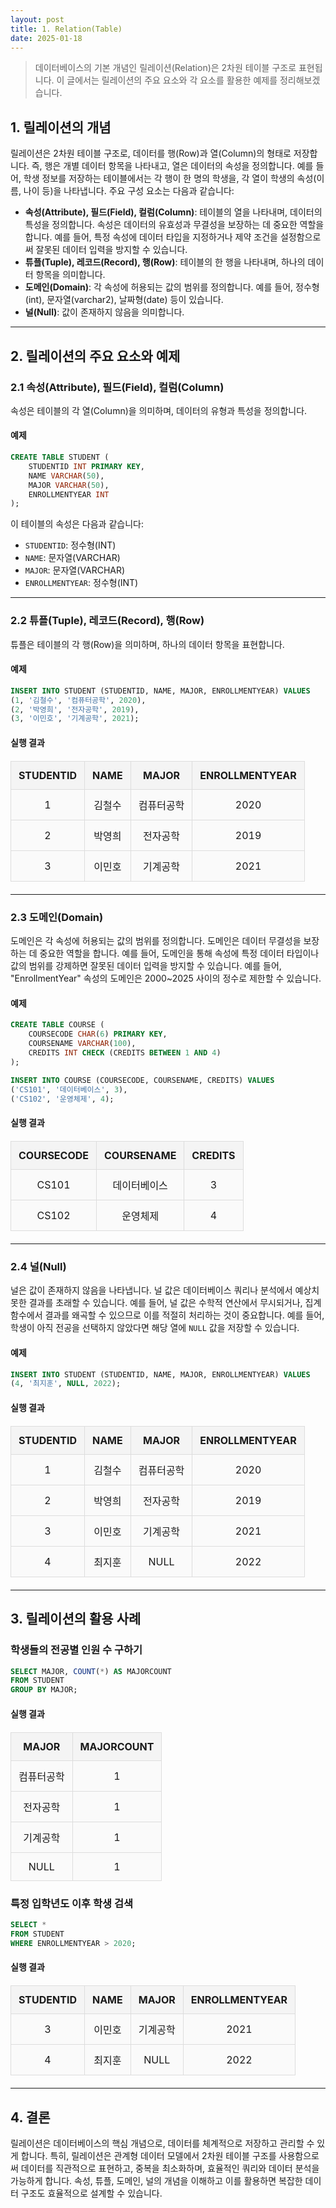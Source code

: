 ```yaml
---
layout: post
title: 1. Relation(Table)
date: 2025-01-18
---
```


> 데이터베이스의 기본 개념인 릴레이션(Relation)은 2차원 테이블 구조로 표현됩니다. 이 글에서는 릴레이션의 주요 요소와 각 요소를 활용한 예제를 정리해보겠습니다.

## 1. 릴레이션의 개념

릴레이션은 2차원 테이블 구조로, 데이터를 행(Row)과 열(Column)의 형태로 저장합니다. 즉, 행은 개별 데이터 항목을 나타내고, 열은 데이터의 속성을 정의합니다. 예를 들어, 학생 정보를 저장하는 테이블에서는 각 행이 한 명의 학생을, 각 열이 학생의 속성(이름, 나이 등)을 나타냅니다. 주요 구성 요소는 다음과 같습니다:

- **속성(Attribute), 필드(Field), 컬럼(Column)**: 테이블의 열을 나타내며, 데이터의 특성을 정의합니다. 속성은 데이터의 유효성과 무결성을 보장하는 데 중요한 역할을 합니다. 예를 들어, 특정 속성에 데이터 타입을 지정하거나 제약 조건을 설정함으로써 잘못된 데이터 입력을 방지할 수 있습니다.
- **튜플(Tuple), 레코드(Record), 행(Row)**: 테이블의 한 행을 나타내며, 하나의 데이터 항목을 의미합니다.
- **도메인(Domain)**: 각 속성에 허용되는 값의 범위를 정의합니다. 예를 들어, 정수형(int), 문자열(varchar2), 날짜형(date) 등이 있습니다.
- **널(Null)**: 값이 존재하지 않음을 의미합니다.

---

## 2. 릴레이션의 주요 요소와 예제

### 2.1 속성(Attribute), 필드(Field), 컬럼(Column)

속성은 테이블의 각 열(Column)을 의미하며, 데이터의 유형과 특성을 정의합니다.

#### 예제
```sql
CREATE TABLE STUDENT (
    STUDENTID INT PRIMARY KEY,
    NAME VARCHAR(50),
    MAJOR VARCHAR(50),
    ENROLLMENTYEAR INT
);
```

이 테이블의 속성은 다음과 같습니다:
- ```STUDENTID```: 정수형(INT)
- ```NAME```: 문자열(VARCHAR)
- ```MAJOR```: 문자열(VARCHAR)
- ```ENROLLMENTYEAR```: 정수형(INT)

---

### 2.2 튜플(Tuple), 레코드(Record), 행(Row)

튜플은 테이블의 각 행(Row)을 의미하며, 하나의 데이터 항목을 표현합니다.

#### 예제
```sql
INSERT INTO STUDENT (STUDENTID, NAME, MAJOR, ENROLLMENTYEAR) VALUES
(1, '김철수', '컴퓨터공학', 2020),
(2, '박영희', '전자공학', 2019),
(3, '이민호', '기계공학', 2021);
```

#### 실행 결과
<style>
  table {
    width: 100%;
    border-collapse: collapse;
    margin: 20px 0;
  }

  th, td {
    border: 2px solid #333;
    padding: 12px;
    text-align: center;
  }

  th {
    background-color: #f4f4f4;
    font-weight: bold;
  }

  td {
    background-color: #fafafa;
  }

  table th, table td {
    border: 1px solid #ddd;
  }
</style>

<table>
  <thead>
    <tr>
      <th>STUDENTID</th>
      <th>NAME</th>
      <th>MAJOR</th>
      <th>ENROLLMENTYEAR</th>
    </tr>
  </thead>
  <tbody>
    <tr>
      <td>1</td>
      <td>김철수</td>
      <td>컴퓨터공학</td>
      <td>2020</td>
    </tr>
    <tr>
      <td>2</td>
      <td>박영희</td>
      <td>전자공학</td>
      <td>2019</td>
    </tr>
    <tr>
      <td>3</td>
      <td>이민호</td>
      <td>기계공학</td>
      <td>2021</td>
    </tr>
  </tbody>
</table>


---

### 2.3 도메인(Domain)

도메인은 각 속성에 허용되는 값의 범위를 정의합니다. 도메인은 데이터 무결성을 보장하는 데 중요한 역할을 합니다. 예를 들어, 도메인을 통해 속성에 특정 데이터 타입이나 값의 범위를 강제하면 잘못된 데이터 입력을 방지할 수 있습니다. 예를 들어, "EnrollmentYear" 속성의 도메인은 2000~2025 사이의 정수로 제한할 수 있습니다.

#### 예제
```sql
CREATE TABLE COURSE (
    COURSECODE CHAR(6) PRIMARY KEY,
    COURSENAME VARCHAR(100),
    CREDITS INT CHECK (CREDITS BETWEEN 1 AND 4)
);

INSERT INTO COURSE (COURSECODE, COURSENAME, CREDITS) VALUES
('CS101', '데이터베이스', 3),
('CS102', '운영체제', 4);
```

#### 실행 결과
<table>
  <thead>
    <tr>
      <th>COURSECODE</th>
      <th>COURSENAME</th>
      <th>CREDITS</th>
    </tr>
  </thead>
  <tbody>
    <tr>
      <td>CS101</td>
      <td>데이터베이스</td>
      <td>3</td>
    </tr>
    <tr>
      <td>CS102</td>
      <td>운영체제</td>
      <td>4</td>
    </tr>
  </tbody>
</table>

---

### 2.4 널(Null)

널은 값이 존재하지 않음을 나타냅니다. 널 값은 데이터베이스 쿼리나 분석에서 예상치 못한 결과를 초래할 수 있습니다. 예를 들어, 널 값은 수학적 연산에서 무시되거나, 집계 함수에서 결과를 왜곡할 수 있으므로 이를 적절히 처리하는 것이 중요합니다. 예를 들어, 학생이 아직 전공을 선택하지 않았다면 해당 열에 `NULL` 값을 저장할 수 있습니다.

#### 예제
```sql
INSERT INTO STUDENT (STUDENTID, NAME, MAJOR, ENROLLMENTYEAR) VALUES
(4, '최지훈', NULL, 2022);
```

#### 실행 결과
<table>
  <thead>
    <tr>
      <th>STUDENTID</th>
      <th>NAME</th>
      <th>MAJOR</th>
      <th>ENROLLMENTYEAR</th>
    </tr>
  </thead>
  <tbody>
    <tr>
      <td>1</td>
      <td>김철수</td>
      <td>컴퓨터공학</td>
      <td>2020</td>
    </tr>
    <tr>
      <td>2</td>
      <td>박영희</td>
      <td>전자공학</td>
      <td>2019</td>
    </tr>
    <tr>
      <td>3</td>
      <td>이민호</td>
      <td>기계공학</td>
      <td>2021</td>
    </tr>
    <tr>
      <td>4</td>
      <td>최지훈</td>
      <td>NULL</td>
      <td>2022</td>
    </tr>
  </tbody>
</table>

---

## 3. 릴레이션의 활용 사례

### 학생들의 전공별 인원 수 구하기
```sql
SELECT MAJOR, COUNT(*) AS MAJORCOUNT
FROM STUDENT
GROUP BY MAJOR;
```

#### 실행 결과
<table>
  <thead>
    <tr>
      <th>MAJOR</th>
      <th>MAJORCOUNT</th>
    </tr>
  </thead>
  <tbody>
    <tr>
      <td>컴퓨터공학</td>
      <td>1</td>
    </tr>
    <tr>
      <td>전자공학</td>
      <td>1</td>
    </tr>
    <tr>
      <td>기계공학</td>
      <td>1</td>
    </tr>
    <tr>
      <td>NULL</td>
      <td>1</td>
    </tr>
  </tbody>
</table>

### 특정 입학년도 이후 학생 검색
```sql
SELECT *
FROM STUDENT
WHERE ENROLLMENTYEAR > 2020;
```

#### 실행 결과
<table>
  <thead>
    <tr>
      <th>STUDENTID</th>
      <th>NAME</th>
      <th>MAJOR</th>
      <th>ENROLLMENTYEAR</th>
    </tr>
  </thead>
  <tbody>
    <tr>
      <td>3</td>
      <td>이민호</td>
      <td>기계공학</td>
      <td>2021</td>
    </tr>
    <tr>
      <td>4</td>
      <td>최지훈</td>
      <td>NULL</td>
      <td>2022</td>
    </tr>
  </tbody>
</table>

---

## 4. 결론

릴레이션은 데이터베이스의 핵심 개념으로, 데이터를 체계적으로 저장하고 관리할 수 있게 합니다. 특히, 릴레이션은 관계형 데이터 모델에서 2차원 테이블 구조를 사용함으로써 데이터를 직관적으로 표현하고, 중복을 최소화하며, 효율적인 쿼리와 데이터 분석을 가능하게 합니다. 속성, 튜플, 도메인, 널의 개념을 이해하고 이를 활용하면 복잡한 데이터 구조도 효율적으로 설계할 수 있습니다.

